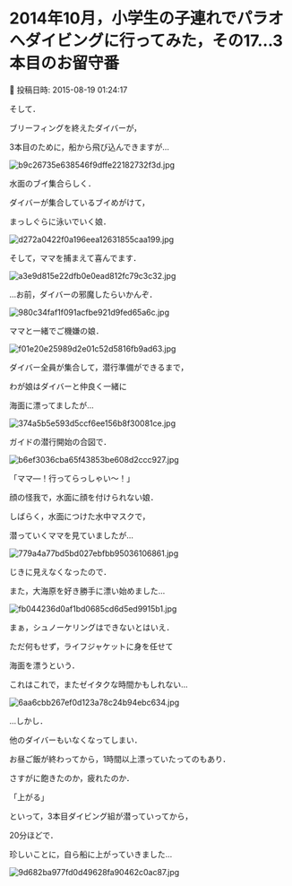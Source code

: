 # 2014年10月，小学生の子連れでパラオへダイビングに行ってみた，その17…3本目のお留守番

📅 投稿日時: 2015-08-19 01:24:17

そして．


ブリーフィングを終えたダイバーが，


3本目のために，船から飛び込んできますが…




![b9c26735e638546f9dffe22182732f3d.jpg](images/b9c26735e638546f9dffe22182732f3d.jpg)







水面のブイ集合らしく．


ダイバーが集合しているブイめがけて，


まっしぐらに泳いでいく娘．




![d272a0422f0a196eea12631855caa199.jpg](images/d272a0422f0a196eea12631855caa199.jpg)







そして，ママを捕まえて喜んでます．




![a3e9d815e22dfb0e0ead812fc79c3c32.jpg](images/a3e9d815e22dfb0e0ead812fc79c3c32.jpg)




…お前，ダイバーの邪魔したらいかんぞ．




![980c34faf1f091acfbe921d9fed65a6c.jpg](images/980c34faf1f091acfbe921d9fed65a6c.jpg)







ママと一緒でご機嫌の娘．




![f01e20e25989d2e01c52d5816fb9ad63.jpg](images/f01e20e25989d2e01c52d5816fb9ad63.jpg)







ダイバー全員が集合して，潜行準備ができるまで，


わが娘はダイバーと仲良く一緒に


海面に漂ってましたが…




![374a5b5e593d5ccf6ee156b8f30081ce.jpg](images/374a5b5e593d5ccf6ee156b8f30081ce.jpg)







ガイドの潜行開始の合図で．




![b6ef3036cba65f43853be608d2ccc927.jpg](images/b6ef3036cba65f43853be608d2ccc927.jpg)




「ママ―！行ってらっしゃい～！」





顔の怪我で，水面に顔を付けられない娘．


しばらく，水面につけた水中マスクで，


潜っていくママを見ていましたが…




![779a4a77bd5bd027ebfbb95036106861.jpg](images/779a4a77bd5bd027ebfbb95036106861.jpg)







じきに見えなくなったので．


また，大海原を好き勝手に漂い始めました…




![fb044236d0af1bd0685cd6d5ed9915b1.jpg](images/fb044236d0af1bd0685cd6d5ed9915b1.jpg)




まぁ，シュノーケリングはできないとはいえ．


ただ何もせず，ライフジャケットに身を任せて


海面を漂うという．


これはこれで，またゼイタクな時間かもしれない…




![6aa6cbb267ef0d123a78c24b94ebc634.jpg](images/6aa6cbb267ef0d123a78c24b94ebc634.jpg)







…しかし．


他のダイバーもいなくなってしまい．


お昼ご飯が終わってから，1時間以上漂っていたってのもあり．


さすがに飽きたのか，疲れたのか．


「上がる」


といって，3本目ダイビング組が潜っていってから，


20分ほどで．


珍しいことに，自ら船に上がっていきました…




![9d682ba977fd0d49628fa90462c0ac87.jpg](images/9d682ba977fd0d49628fa90462c0ac87.jpg)
